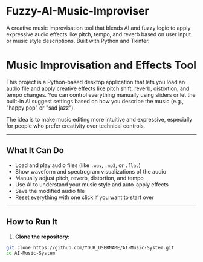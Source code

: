 # Fuzzy-AI-Music-Improviser
A creative music improvisation tool that blends AI and fuzzy logic to apply expressive audio effects like pitch, tempo, and reverb based on user input or music style descriptions. Built with Python and Tkinter.
#  Music Improvisation and Effects Tool

This project is a Python-based desktop application that lets you load an audio file and apply creative effects like pitch shift, reverb, distortion, and tempo changes. You can control everything manually using sliders or let the built-in AI suggest settings based on how you describe the music (e.g., "happy pop" or "sad jazz").

The idea is to make music editing more intuitive and expressive, especially for people who prefer creativity over technical controls.

---

##  What It Can Do

- Load and play audio files (like `.wav`, `.mp3`, or `.flac`)
- Show waveform and spectrogram visualizations of the audio
- Manually adjust pitch, reverb, distortion, and tempo
- Use AI to understand your music style and auto-apply effects
- Save the modified audio file
- Reset everything with one click if you want to start over

---

##  How to Run It

1. **Clone the repository:**
```bash
git clone https://github.com/YOUR_USERNAME/AI-Music-System.git
cd AI-Music-System

